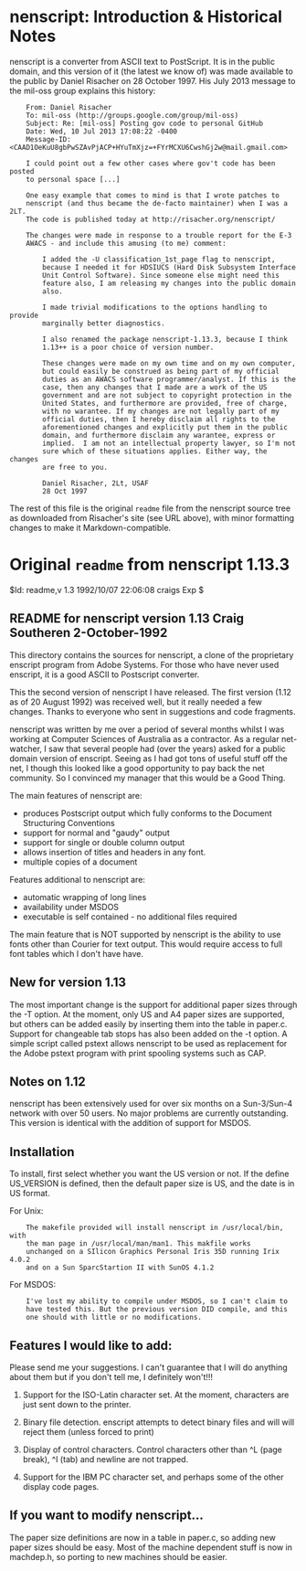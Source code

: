 nenscript: Introduction & Historical Notes
==========================================

nenscript is a converter from ASCII text to PostScript.  It is in the public domain, and this version of it (the latest we know of) was made available to the public by Daniel Risacher on 28 October 1997.  His July 2013 message to the mil-oss group explains this history:

        From: Daniel Risacher
        To: mil-oss (http://groups.google.com/group/mil-oss)
        Subject: Re: [mil-oss] Posting gov code to personal GitHub
        Date: Wed, 10 Jul 2013 17:08:22 -0400
        Message-ID: <CAAD1OeKuU8gbPwSZAvPjACP+HYuTmXjz=+FYrMCXU6CwshGj2w@mail.gmail.com>
        
        I could point out a few other cases where gov't code has been posted
        to personal space [...]
        
        One easy example that comes to mind is that I wrote patches to
        nenscript (and thus became the de-facto maintainer) when I was a 2LT.
        The code is published today at http://risacher.org/nenscript/
        
        The changes were made in response to a trouble report for the E-3
        AWACS - and include this amusing (to me) comment:
        
            I added the -U classification_1st_page flag to nenscript,
            because I needed it for HDSIUCS (Hard Disk Subsystem Interface
            Unit Control Software). Since someone else might need this
            feature also, I am releasing my changes into the public domain
            also.
            
            I made trivial modifications to the options handling to provide
            marginally better diagnostics.
            
            I also renamed the package nenscript-1.13.3, because I think
            1.13++ is a poor choice of version number.
            
            These changes were made on my own time and on my own computer,
            but could easily be construed as being part of my official
            duties as an AWACS software programmer/analyst. If this is the
            case, then any changes that I made are a work of the US
            government and are not subject to copyright protection in the
            United States, and furthermore are provided, free of charge,
            with no warantee. If my changes are not legally part of my
            official duties, then I hereby disclaim all rights to the
            aforementioned changes and explicitly put them in the public
            domain, and furthermore disclaim any warantee, express or
            implied.  I am not an intellectual property lawyer, so I'm not
            sure which of these situations applies. Either way, the changes
            are free to you.
            
            Daniel Risacher, 2Lt, USAF 
            28 Oct 1997
  
The rest of this file is the original ``readme`` file from the nenscript source tree as downloaded from Risacher's site (see URL above), with minor formatting changes to make it Markdown-compatible.
  
Original ``readme`` from nenscript 1.13.3
=========================================

$Id: readme,v 1.3 1992/10/07 22:06:08 craigs Exp $

README for nenscript version 1.13
Craig Southeren 2-October-1992
---------------------------------

This directory contains the sources for nenscript, a clone of the
proprietary enscript program from Adobe Systems. For those who have
never used enscript, it is a good ASCII to Postscript converter. 

This the second version of nenscript I have released. The first
version (1.12 as of 20 August 1992) was received well, but it really
needed a few changes. Thanks to everyone who sent in suggestions
and code fragments.

nenscript was written by me over a period of several months whilst
I was working at Computer Sciences of Australia as a contractor. 
As a regular net-watcher, I saw that several people had (over the
years) asked for a public domain version of enscript. Seeing as I
had got tons of useful stuff off the net, I though this looked like
a good opportunity to pay back the net community. So I convinced
my manager that this would be a Good Thing.

The main features of nenscript are:

  * produces Postscript output which fully conforms to
    the Document Structuring Conventions
  * support for normal and "gaudy" output
  * support for single or double column output
  * allows insertion of titles and headers in any font.
  * multiple copies of a document

Features additional to nenscript are:

  * automatic wrapping of long lines
  * availability under MSDOS 
  * executable is self contained - no additional files required

The main feature that is NOT supported by nenscript is the ability
to use fonts other than Courier for text output. This would require
access to full font tables which I don't have have.

New for version 1.13
--------------------------
The most important change is the support for additional paper sizes through
the -T option. At the moment, only US and A4 paper sizes are supported, but
others can be added easily by inserting them into the table in paper.c.
Support for changeable tab stops has also been added on the -t option.
A simple script called pstext allows nenscript to be used as replacement
for the Adobe pstext program with print spooling systems such as CAP.

Notes on 1.12
-------------
nenscript has been extensively used for over six months on a Sun-3/Sun-4
network with over 50 users. No major problems are currently outstanding.
This version is identical with the addition of support for MSDOS.

Installation
------------

To install, first select whether you want the US version or not. If the
define US_VERSION is defined, then the default paper size is US, and
the date is in US format.

For Unix:

        The makefile provided will install nenscript in /usr/local/bin, with
        the man page in /usr/local/man/man1. This makfile works
        unchanged on a SIlicon Graphics Personal Iris 35D running Irix 4.0.2
        and on a Sun SparcStartion II with SunOS 4.1.2

For MSDOS:

        I've lost my ability to compile under MSDOS, so I can't claim to
        have tested this. But the previous version DID compile, and this
        one should with little or no modifications.
	

Features I would like to add:
-----------------------------

Please send me your suggestions. I can't guarantee that I will do anything
about them but if you don't tell me, I definitely won't!!!

1. Support for the ISO-Latin character set. At the moment, characters are
   just sent down to the printer.

2. Binary file detection. enscript attempts to detect binary files and will
   will reject them (unless forced to print)

3. Display of control characters. Control characters other than ^L (page
   break), ^I (tab) and newline are not trapped.

4. Support for the IBM PC character set, and perhaps some of the other
   display code pages.


If you want to modify nenscript...
----------------------------------

The paper size definitions are now in a table in paper.c, so
adding new paper sizes should be easy. Most of the machine dependent
stuff is now in machdep.h, so porting to new machines should be
easier.
